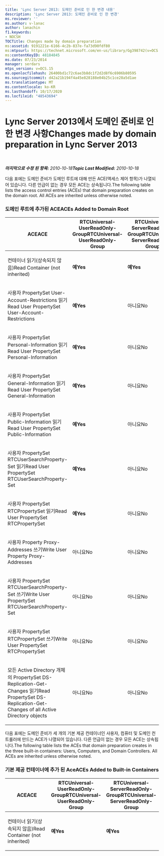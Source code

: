 ```yaml
---
title: 'Lync Server 2013: 도메인 준비로 인 한 변경 내용'
description: 'Lync Server 2013: 도메인 준비로 인 한 변경'
ms.reviewer: ''
ms.author: v-lanac
author: lanachin
f1.keywords:
- NOCSH
TOCTitle: Changes made by domain preparation
ms:assetid: 9191221e-6166-4c2b-837e-fa73d90fdf80
ms:mtpsurl: https://technet.microsoft.com/en-us/library/Gg398742(v=OCS.15)
ms:contentKeyID: 48184845
ms.date: 07/23/2014
manager: serdars
mtps_version: v=OCS.15
ms.openlocfilehash: 26400bd1c72c6ae3b8dc1f2d2d8f6c6906b80595
ms.sourcegitcommit: d42a21b194f4a45e828188e04b25c1ce28a5d1ae
ms.translationtype: MT
ms.contentlocale: ko-KR
ms.lasthandoff: 10/17/2020
ms.locfileid: "48543694"
---
```

# <a name="changes-made-by-domain-preparation-in-lync-server-2013"></a><span data-ttu-id="6503a-103">Lync Server 2013에서 도메인 준비로 인 한 변경 사항</span><span class="sxs-lookup"><span data-stu-id="6503a-103">Changes made by domain preparation in Lync Server 2013</span></span>

<div data-xmlns="http://www.w3.org/1999/xhtml">

<div class="topic" data-xmlns="http://www.w3.org/1999/xhtml" data-msxsl="urn:schemas-microsoft-com:xslt" data-cs="https://msdn.microsoft.com/">

<div data-asp="https://msdn2.microsoft.com/asp">



</div>

<div id="mainSection">

<div id="mainBody">

<span> </span>

<span data-ttu-id="6503a-104">_**마지막으로 수정 된 항목:** 2010-10-18_</span><span class="sxs-lookup"><span data-stu-id="6503a-104">_**Topic Last Modified:** 2010-10-18_</span></span>

<span data-ttu-id="6503a-p101">다음 표에는 도메인 준비가 도메인 루트에 대해 만든 ACE(액세스 제어 항목)가 나열되어 있습니다. 다른 언급이 없는 경우 모든 ACE는 상속됩니다.</span><span class="sxs-lookup"><span data-stu-id="6503a-p101">The following table lists the access control entries (ACEs) that domain preparation creates on the domain root. All ACEs are inherited unless otherwise noted.</span></span>

<div id="sectionSection0" class="section">

### <a name="aces-added-to-domain-root"></a><span data-ttu-id="6503a-107">도메인 루트에 추가된 ACE</span><span class="sxs-lookup"><span data-stu-id="6503a-107">ACEs Added to Domain Root</span></span>

<table style="width:100%;">
<colgroup>
<col style="width: 16%" />
<col style="width: 16%" />
<col style="width: 16%" />
<col style="width: 16%" />
<col style="width: 16%" />
<col style="width: 16%" />
</colgroup>
<thead>
<tr class="header">
<th><span data-ttu-id="6503a-108">ACE</span><span class="sxs-lookup"><span data-stu-id="6503a-108">ACE</span></span></th>
<th><span data-ttu-id="6503a-109">RTCUniversal-UserReadOnly-Group</span><span class="sxs-lookup"><span data-stu-id="6503a-109">RTCUniversal-UserReadOnly-Group</span></span></th>
<th><span data-ttu-id="6503a-110">RTCUniversal-ServerReadOnly-Group</span><span class="sxs-lookup"><span data-stu-id="6503a-110">RTCUniversal-ServerReadOnly-Group</span></span></th>
<th><span data-ttu-id="6503a-111">RTCUniversal-UserAdmins</span><span class="sxs-lookup"><span data-stu-id="6503a-111">RTCUniversal-UserAdmins</span></span></th>
<th><span data-ttu-id="6503a-112">RTCHSUniversal-Services</span><span class="sxs-lookup"><span data-stu-id="6503a-112">RTCHSUniversal-Services</span></span></th>
<th><span data-ttu-id="6503a-113">Authenticated-Users</span><span class="sxs-lookup"><span data-stu-id="6503a-113">Authenticated-Users</span></span></th>
</tr>
</thead>
<tbody>
<tr class="odd">
<td><p><span data-ttu-id="6503a-114">컨테이너 읽기(상속되지 않음)</span><span class="sxs-lookup"><span data-stu-id="6503a-114">Read Container (not inherited)</span></span></p></td>
<td><p><span data-ttu-id="6503a-115"><strong>예</strong></span><span class="sxs-lookup"><span data-stu-id="6503a-115"><strong>Yes</strong></span></span></p></td>
<td><p><span data-ttu-id="6503a-116"><strong>예</strong></span><span class="sxs-lookup"><span data-stu-id="6503a-116"><strong>Yes</strong></span></span></p></td>
<td><p><span data-ttu-id="6503a-117">아니요</span><span class="sxs-lookup"><span data-stu-id="6503a-117">No</span></span></p></td>
<td><p><span data-ttu-id="6503a-118">아니요</span><span class="sxs-lookup"><span data-stu-id="6503a-118">No</span></span></p></td>
<td><p><span data-ttu-id="6503a-119">아니요</span><span class="sxs-lookup"><span data-stu-id="6503a-119">No</span></span></p></td>
</tr>
<tr class="even">
<td><p><span data-ttu-id="6503a-120">사용자 PropertySet User-Account-Restrictions 읽기</span><span class="sxs-lookup"><span data-stu-id="6503a-120">Read User PropertySet User-Account-Restrictions</span></span></p></td>
<td><p><span data-ttu-id="6503a-121"><strong>예</strong></span><span class="sxs-lookup"><span data-stu-id="6503a-121"><strong>Yes</strong></span></span></p></td>
<td><p><span data-ttu-id="6503a-122">아니요</span><span class="sxs-lookup"><span data-stu-id="6503a-122">No</span></span></p></td>
<td><p><span data-ttu-id="6503a-123">아니요</span><span class="sxs-lookup"><span data-stu-id="6503a-123">No</span></span></p></td>
<td><p><span data-ttu-id="6503a-124">아니요</span><span class="sxs-lookup"><span data-stu-id="6503a-124">No</span></span></p></td>
<td><p><span data-ttu-id="6503a-125">아니요</span><span class="sxs-lookup"><span data-stu-id="6503a-125">No</span></span></p></td>
</tr>
<tr class="odd">
<td><p><span data-ttu-id="6503a-126">사용자 PropertySet Personal-Information 읽기</span><span class="sxs-lookup"><span data-stu-id="6503a-126">Read User PropertySet Personal-Information</span></span></p></td>
<td><p><span data-ttu-id="6503a-127"><strong>예</strong></span><span class="sxs-lookup"><span data-stu-id="6503a-127"><strong>Yes</strong></span></span></p></td>
<td><p><span data-ttu-id="6503a-128">아니요</span><span class="sxs-lookup"><span data-stu-id="6503a-128">No</span></span></p></td>
<td><p><span data-ttu-id="6503a-129">아니요</span><span class="sxs-lookup"><span data-stu-id="6503a-129">No</span></span></p></td>
<td><p><span data-ttu-id="6503a-130">아니요</span><span class="sxs-lookup"><span data-stu-id="6503a-130">No</span></span></p></td>
<td><p><span data-ttu-id="6503a-131">아니요</span><span class="sxs-lookup"><span data-stu-id="6503a-131">No</span></span></p></td>
</tr>
<tr class="even">
<td><p><span data-ttu-id="6503a-132">사용자 PropertySet General-Information 읽기</span><span class="sxs-lookup"><span data-stu-id="6503a-132">Read User PropertySet General-Information</span></span></p></td>
<td><p><span data-ttu-id="6503a-133"><strong>예</strong></span><span class="sxs-lookup"><span data-stu-id="6503a-133"><strong>Yes</strong></span></span></p></td>
<td><p><span data-ttu-id="6503a-134">아니요</span><span class="sxs-lookup"><span data-stu-id="6503a-134">No</span></span></p></td>
<td><p><span data-ttu-id="6503a-135">아니요</span><span class="sxs-lookup"><span data-stu-id="6503a-135">No</span></span></p></td>
<td><p><span data-ttu-id="6503a-136">아니요</span><span class="sxs-lookup"><span data-stu-id="6503a-136">No</span></span></p></td>
<td><p><span data-ttu-id="6503a-137">아니요</span><span class="sxs-lookup"><span data-stu-id="6503a-137">No</span></span></p></td>
</tr>
<tr class="odd">
<td><p><span data-ttu-id="6503a-138">사용자 PropertySet Public-Information 읽기</span><span class="sxs-lookup"><span data-stu-id="6503a-138">Read User PropertySet Public-Information</span></span></p></td>
<td><p><span data-ttu-id="6503a-139"><strong>예</strong></span><span class="sxs-lookup"><span data-stu-id="6503a-139"><strong>Yes</strong></span></span></p></td>
<td><p><span data-ttu-id="6503a-140">아니요</span><span class="sxs-lookup"><span data-stu-id="6503a-140">No</span></span></p></td>
<td><p><span data-ttu-id="6503a-141">아니요</span><span class="sxs-lookup"><span data-stu-id="6503a-141">No</span></span></p></td>
<td><p><span data-ttu-id="6503a-142">아니요</span><span class="sxs-lookup"><span data-stu-id="6503a-142">No</span></span></p></td>
<td><p><span data-ttu-id="6503a-143">아니요</span><span class="sxs-lookup"><span data-stu-id="6503a-143">No</span></span></p></td>
</tr>
<tr class="even">
<td><p><span data-ttu-id="6503a-144">사용자 PropertySet RTCUserSearchProperty-Set 읽기</span><span class="sxs-lookup"><span data-stu-id="6503a-144">Read User PropertySet RTCUserSearchProperty-Set</span></span></p></td>
<td><p><span data-ttu-id="6503a-145"><strong>예</strong></span><span class="sxs-lookup"><span data-stu-id="6503a-145"><strong>Yes</strong></span></span></p></td>
<td><p><span data-ttu-id="6503a-146">아니요</span><span class="sxs-lookup"><span data-stu-id="6503a-146">No</span></span></p></td>
<td><p><span data-ttu-id="6503a-147">아니요</span><span class="sxs-lookup"><span data-stu-id="6503a-147">No</span></span></p></td>
<td><p><span data-ttu-id="6503a-148">아니요</span><span class="sxs-lookup"><span data-stu-id="6503a-148">No</span></span></p></td>
<td><p><span data-ttu-id="6503a-149"><strong>예</strong></span><span class="sxs-lookup"><span data-stu-id="6503a-149"><strong>Yes</strong></span></span></p></td>
</tr>
<tr class="odd">
<td><p><span data-ttu-id="6503a-150">사용자 PropertySet RTCPropertySet 읽기</span><span class="sxs-lookup"><span data-stu-id="6503a-150">Read User PropertySet RTCPropertySet</span></span></p></td>
<td><p><span data-ttu-id="6503a-151"><strong>예</strong></span><span class="sxs-lookup"><span data-stu-id="6503a-151"><strong>Yes</strong></span></span></p></td>
<td><p><span data-ttu-id="6503a-152">아니요</span><span class="sxs-lookup"><span data-stu-id="6503a-152">No</span></span></p></td>
<td><p><span data-ttu-id="6503a-153">아니요</span><span class="sxs-lookup"><span data-stu-id="6503a-153">No</span></span></p></td>
<td><p><span data-ttu-id="6503a-154">아니요</span><span class="sxs-lookup"><span data-stu-id="6503a-154">No</span></span></p></td>
<td><p><span data-ttu-id="6503a-155">아니요</span><span class="sxs-lookup"><span data-stu-id="6503a-155">No</span></span></p></td>
</tr>
<tr class="even">
<td><p><span data-ttu-id="6503a-156">사용자 Property Proxy-Addresses 쓰기</span><span class="sxs-lookup"><span data-stu-id="6503a-156">Write User Property Proxy-Addresses</span></span></p></td>
<td><p><span data-ttu-id="6503a-157">아니요</span><span class="sxs-lookup"><span data-stu-id="6503a-157">No</span></span></p></td>
<td><p><span data-ttu-id="6503a-158">아니요</span><span class="sxs-lookup"><span data-stu-id="6503a-158">No</span></span></p></td>
<td><p><span data-ttu-id="6503a-159"><strong>예</strong></span><span class="sxs-lookup"><span data-stu-id="6503a-159"><strong>Yes</strong></span></span></p></td>
<td><p><span data-ttu-id="6503a-160">아니요</span><span class="sxs-lookup"><span data-stu-id="6503a-160">No</span></span></p></td>
<td><p><span data-ttu-id="6503a-161">아니요</span><span class="sxs-lookup"><span data-stu-id="6503a-161">No</span></span></p></td>
</tr>
<tr class="odd">
<td><p><span data-ttu-id="6503a-162">사용자 PropertySet RTCUserSearchProperty-Set 쓰기</span><span class="sxs-lookup"><span data-stu-id="6503a-162">Write User PropertySet RTCUserSearchProperty-Set</span></span></p></td>
<td><p><span data-ttu-id="6503a-163">아니요</span><span class="sxs-lookup"><span data-stu-id="6503a-163">No</span></span></p></td>
<td><p><span data-ttu-id="6503a-164">아니요</span><span class="sxs-lookup"><span data-stu-id="6503a-164">No</span></span></p></td>
<td><p><span data-ttu-id="6503a-165"><strong>예</strong></span><span class="sxs-lookup"><span data-stu-id="6503a-165"><strong>Yes</strong></span></span></p></td>
<td><p><span data-ttu-id="6503a-166">아니요</span><span class="sxs-lookup"><span data-stu-id="6503a-166">No</span></span></p></td>
<td><p><span data-ttu-id="6503a-167">아니요</span><span class="sxs-lookup"><span data-stu-id="6503a-167">No</span></span></p></td>
</tr>
<tr class="even">
<td><p><span data-ttu-id="6503a-168">사용자 PropertySet RTCPropertySet 쓰기</span><span class="sxs-lookup"><span data-stu-id="6503a-168">Write User PropertySet RTCPropertySet</span></span></p></td>
<td><p><span data-ttu-id="6503a-169">아니요</span><span class="sxs-lookup"><span data-stu-id="6503a-169">No</span></span></p></td>
<td><p><span data-ttu-id="6503a-170">아니요</span><span class="sxs-lookup"><span data-stu-id="6503a-170">No</span></span></p></td>
<td><p><span data-ttu-id="6503a-171"><strong>예</strong></span><span class="sxs-lookup"><span data-stu-id="6503a-171"><strong>Yes</strong></span></span></p></td>
<td><p><span data-ttu-id="6503a-172">아니요</span><span class="sxs-lookup"><span data-stu-id="6503a-172">No</span></span></p></td>
<td><p><span data-ttu-id="6503a-173">아니요</span><span class="sxs-lookup"><span data-stu-id="6503a-173">No</span></span></p></td>
</tr>
<tr class="odd">
<td><p><span data-ttu-id="6503a-174">모든 Active Directory 개체의 PropertySet DS-Replication-Get-Changes 읽기</span><span class="sxs-lookup"><span data-stu-id="6503a-174">Read PropertySet DS-Replication-Get-Changes of all Active Directory objects</span></span></p></td>
<td><p><span data-ttu-id="6503a-175">아니요</span><span class="sxs-lookup"><span data-stu-id="6503a-175">No</span></span></p></td>
<td><p><span data-ttu-id="6503a-176">아니요</span><span class="sxs-lookup"><span data-stu-id="6503a-176">No</span></span></p></td>
<td><p><span data-ttu-id="6503a-177">아니요</span><span class="sxs-lookup"><span data-stu-id="6503a-177">No</span></span></p></td>
<td><p><span data-ttu-id="6503a-178"><strong>예</strong></span><span class="sxs-lookup"><span data-stu-id="6503a-178"><strong>Yes</strong></span></span></p></td>
<td><p><span data-ttu-id="6503a-179">아니요</span><span class="sxs-lookup"><span data-stu-id="6503a-179">No</span></span></p></td>
</tr>
</tbody>
</table>


<span data-ttu-id="6503a-p102">다음 표에는 도메인 준비가 세 개의 기본 제공 컨테이너인 사용자, 컴퓨터 및 도메인 컨트롤러에 만드는 ACE가 나열되어 있습니다. 다른 언급이 없는 경우 모든 ACE는 상속됩니다.</span><span class="sxs-lookup"><span data-stu-id="6503a-p102">The following table lists the ACEs that domain preparation creates in the three built-in containers: Users, Computers, and Domain Controllers. All ACEs are inherited unless otherwise noted.</span></span>

### <a name="aces-added-to-built-in-containers"></a><span data-ttu-id="6503a-182">기본 제공 컨테이너에 추가 된 Ace</span><span class="sxs-lookup"><span data-stu-id="6503a-182">ACEs Added to Built-in Containers</span></span>

<table>
<colgroup>
<col style="width: 33%" />
<col style="width: 33%" />
<col style="width: 33%" />
</colgroup>
<thead>
<tr class="header">
<th><span data-ttu-id="6503a-183">ACE</span><span class="sxs-lookup"><span data-stu-id="6503a-183">ACE</span></span></th>
<th><span data-ttu-id="6503a-184">RTCUniversal-UserReadOnly-Group</span><span class="sxs-lookup"><span data-stu-id="6503a-184">RTCUniversal-UserReadOnly-Group</span></span></th>
<th><span data-ttu-id="6503a-185">RTCUniversal-ServerReadOnly-Group</span><span class="sxs-lookup"><span data-stu-id="6503a-185">RTCUniversal-ServerReadOnly-Group</span></span></th>
</tr>
</thead>
<tbody>
<tr class="odd">
<td><p><span data-ttu-id="6503a-186">컨테이너 읽기(상속되지 않음)</span><span class="sxs-lookup"><span data-stu-id="6503a-186">Read Container (not inherited)</span></span></p></td>
<td><p><span data-ttu-id="6503a-187"><strong>예</strong></span><span class="sxs-lookup"><span data-stu-id="6503a-187"><strong>Yes</strong></span></span></p></td>
<td><p><span data-ttu-id="6503a-188"><strong>예</strong></span><span class="sxs-lookup"><span data-stu-id="6503a-188"><strong>Yes</strong></span></span></p></td>
</tr>
</tbody>
</table>


</div>

</div>

<span> </span>

</div>

</div>

</div>

